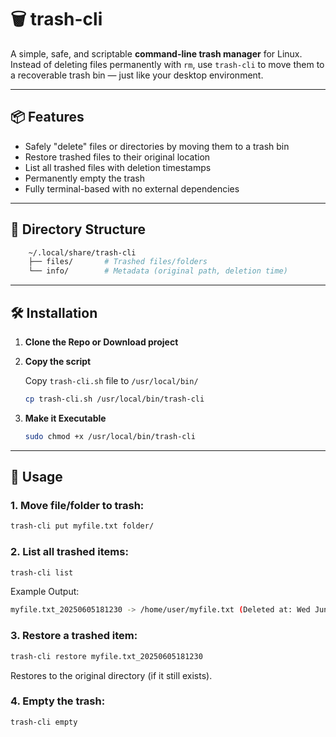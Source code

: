 # 🗑️ trash-cli

A simple, safe, and scriptable **command-line trash manager** for Linux. Instead of deleting files permanently with `rm`, use `trash-cli` to move them to a recoverable trash bin — just like your desktop environment.

---

## 📦 Features

- Safely "delete" files or directories by moving them to a trash bin
- Restore trashed files to their original location
- List all trashed files with deletion timestamps
- Permanently empty the trash
- Fully terminal-based with no external dependencies

---
## 📂 Directory Structure

```bash
    ~/.local/share/trash-cli
    ├── files/       # Trashed files/folders
    └── info/        # Metadata (original path, deletion time)  
```
---

## 🛠️ Installation

1. **Clone the Repo or Download project**

2. **Copy the script**

    Copy `trash-cli.sh` file to `/usr/local/bin/`

    ```bash
    cp trash-cli.sh /usr/local/bin/trash-cli
    ```
3. **Make it Executable**
    ```bash
    sudo chmod +x /usr/local/bin/trash-cli
    ```

---
## 🚀 Usage

### 1. Move file/folder to trash:
```bash
trash-cli put myfile.txt folder/
```
### 2. List all trashed items:
```bash
trash-cli list
```

Example Output:
```bash
myfile.txt_20250605181230 -> /home/user/myfile.txt (Deleted at: Wed Jun  5 18:12:30 2025)
```
### 3. Restore a trashed item:
```bash
trash-cli restore myfile.txt_20250605181230
```
Restores to the original directory (if it still exists).
### 4. Empty the trash:
```bash
trash-cli empty
```
